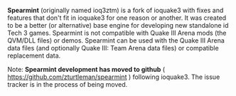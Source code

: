 **Spearmint** (originally named ioq3ztm) is a fork of ioquake3 with fixes and features that don't fit in ioquake3 for one reason or another. It was created to be a better (or alternative) base engine for developing new standalone id Tech 3 games. Spearmint is not compatible with Quake III Arena mods (the QVM/DLL files) or demos. Spearmint can be used with the Quake III Arena data files (and optionally Quake III: Team Arena data files) or compatible replacement data.

Note: **Spearmint development has moved to github** ( https://github.com/zturtleman/spearmint ) following ioquake3. The issue tracker is in the process of being moved.